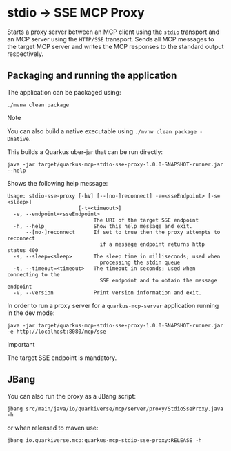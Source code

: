 # stdio -> SSE MCP Proxy

Starts a proxy server between an MCP client using the `stdio` transport and an MCP server using the `HTTP/SSE` transport.
Sends all MCP messages to the target MCP server and writes the MCP responses to the standard output respectively.

## Packaging and running the application

The application can be packaged using:

```shell script
./mvnw clean package
```

> [!NOTE]  
> You can also build a native executable using `./mvnw clean package -Dnative`.

This builds a Quarkus uber-jar that can be run directly:

```shell script
java -jar target/quarkus-mcp-stdio-sse-proxy-1.0.0-SNAPSHOT-runner.jar --help
```

Shows the following help message:

```shell script
Usage: stdio-sse-proxy [-hV] [--[no-]reconnect] -e=<sseEndpoint> [-s=<sleep>]
                       [-t=<timeout>]
  -e, --endpoint=<sseEndpoint>
                            The URI of the target SSE endpoint
  -h, --help                Show this help message and exit.
      --[no-]reconnect      If set to true then the proxy attempts to reconnect
                              if a message endpoint returns http status 400
  -s, --sleep=<sleep>       The sleep time in milliseconds; used when
                              processing the stdin queue
  -t, --timeout=<timeout>   The timeout in seconds; used when connecting to the
                              SSE endpoint and to obtain the message endpoint
  -V, --version             Print version information and exit.
```

In order to run a proxy server for a `quarkus-mcp-server` application running in the dev mode:

```shell script
java -jar target/quarkus-mcp-stdio-sse-proxy-1.0.0-SNAPSHOT-runner.jar -e http://localhost:8080/mcp/sse
```

> [!IMPORTANT]  
> The target SSE endpoint is mandatory.

## JBang

You can also run the proxy as a JBang script:

```shell script
jbang src/main/java/io/quarkiverse/mcp/server/proxy/StdioSseProxy.java -h
```

or when released to maven use:

```shell script
jbang io.quarkiverse.mcp:quarkus-mcp-stdio-sse-proxy:RELEASE -h
```

